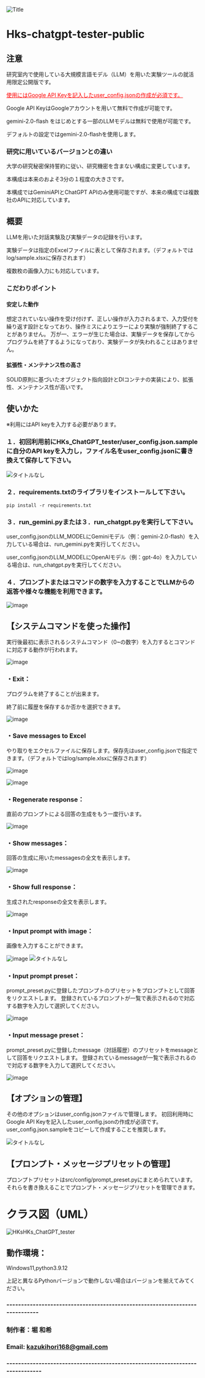 ![Title](readme_images/HKs-ChatGPT-tester.png)
# Hks-chatgpt-tester-public

## 注意
研究室内で使用している大規模言語モデル（LLM）を用いた実験ツールの就活用限定公開版です。

<span style="color:red; text-decoration:underline;">使用にはGoogle API Keyを記入したuser_config.jsonの作成が必須です。</span>

Google API KeyはGoogleアカウントを用いて無料で作成が可能です。

gemini-2.0-flash をはじめとする一部のLLMモデルは無料で使用が可能です。

デフォルトの設定ではgemini-2.0-flashを使用します。

### 研究に用いているバージョンとの違い
大学の研究秘密保持誓約に従い、研究機密を含まない構成に変更しています。

本構成は本来のおよそ3分の１程度の大きさです。

本構成ではGeminiAPIとChatGPT APIのみ使用可能ですが、本来の構成では複数社のAPIに対応しています。

## 概要
LLMを用いた対話実験及び実験データの記録を行います。

実験データは指定のExcelファイルに表として保存されます。（デフォルトではlog/sample.xlsxに保存されます）

複数枚の画像入力にも対応しています。

### こだわりポイント

#### 安定した動作
想定されていない操作を受け付けず、正しい操作が入力されるまで、入力受付を繰り返す設計となっており、操作ミスによりエラーにより実験が強制終了することがありません。
万が一、エラーが生じた場合は、実験データを保存してからプログラムを終了するようになっており、実験データが失われることはありません。

#### 拡張性・メンテナンス性の高さ
SOLID原則に基づいたオブジェクト指向設計とDIコンテナの実装により、拡張性、メンテナンス性が高いです。

## 使いかた
※利用にはAPI keyを入力する必要があります。

### １．初回利用前にHKs_ChatGPT_tester/user_config.json.sample に自分のAPI keyを入力し，ファイル名をuser_config.jsonに書き換えて保存して下さい。
![タイトルなし](readme_images/428371875-8b3062c3-f417-4fa9-831e-092409d9ed28.png)


### ２．requirements.txtのライブラリをインストールして下さい。
```
pip install -r requirements.txt
```

### ３．run_gemini.pyまたは３．run_chatgpt.pyを実行して下さい。

user_config.jsonのLLM_MODELにGeminiモデル（例：gemini-2.0-flash）を入力している場合は、run_gemini.pyを実行してください。

user_config.jsonのLLM_MODELにOpenAIモデル（例：gpt-4o）を入力している場合は、run_chatgpt.pyを実行してください。

### ４．プロンプトまたはコマンドの数字を入力することでLLMからの返答や様々な機能を利用できます。

![image](readme_images/428371660-df3c23c9-7eaf-4e92-8b78-36e312a4ac7a.png)


## 【システムコマンドを使った操作】

実行後最初に表示されるシステムコマンド（0~の数字）を入力するとコマンドに対応する動作が行われます。

![image](readme_images/428371706-e4a36184-775a-4b81-b86c-a148852a8490.png)

### ・Exit：
プログラムを終了することが出来ます。

終了前に履歴を保存するか否かを選択できます。

![image](readme_images/428372335-44187c02-be17-4282-9101-edc0fe8d74b1.png)

### ・Save messages to Excel
やり取りをエクセルファイルに保存します。保存先はuser_config.jsonで指定できます。（デフォルトではlog/sample.xlsxに保存されます）

![image](readme_images/428372364-b5c531b3-5781-4ff8-984b-94e8eb3b5454.png)

![image](readme_images/2025-03-30171343.png)

### ・Regenerate response：
直前のプロンプトによる回答の生成をもう一度行います。

![image](readme_images/428372152-337fa70e-e75e-47a8-af41-476176101024.png)

### ・Show messages：
回答の生成に用いたmessagesの全文を表示します。

![image](readme_images/2025-03-30141917.png)

### ・Show full response：
生成されたresponseの全文を表示します。

![image](readme_images/428372517-ece4ea34-1302-4ea1-a941-e9d71003dd58.png)

### ・Input prompt with image：
画像を入力することができます。

![image](readme_images/428372836-310ae248-0902-4a3c-b039-c186b65a3661.png)
![タイトルなし](readme_images/428372998-463f016d-6489-4603-a086-1335af58baad.png)


### ・Input prompt preset：
prompt_preset.pyに登録したプロンプトのプリセットをプロンプトとして回答をリクエストします。
登録されているプロンプトが一覧で表示されるので対応する数字を入力して選択してください。

![image](readme_images/2025-03-30144314.png)

### ・Input message preset：
prompt_preset.pyに登録したmessage（対話履歴）のプリセットをmessageとして回答をリクエストします。
登録されているmessageが一覧で表示されるので対応する数字を入力して選択してください。

![image](readme_images/428373198-bc968e55-d0b2-4041-b362-09897ecbdbdc.png)



## 【オプションの管理】
その他のオプションはuser_config.jsonファイルで管理します。
初回利用時にGoogle API Keyを記入したuser_config.jsonの作成が必須です。
user_config.json.sampleをコピーして作成することを推奨します。

![タイトルなし](readme_images/428371875-8b3062c3-f417-4fa9-831e-092409d9ed28.png)


## 【プロンプト・メッセージプリセットの管理】
プロンプトプリセットはsrc/config/prompt_preset.pyにまとめられています。
それらを書き換えることでプロンプト・メッセージプリセットを管理できます。

# クラス図（UML）
![HKsHKs_ChatGPT_tester](readme_images/hks_chatgpt_tester_class_diagram.svg)

## 動作環境：
Windows11,python3.9.12

上記と異なるPythonバージョンで動作しない場合はバージョンを揃えてみてください。

### ----------------------------------------------------------------------------
### 制作者：堀 和希
### Email: kazukihori168@gmail.com
### -----------------------------------------------------------------------------
